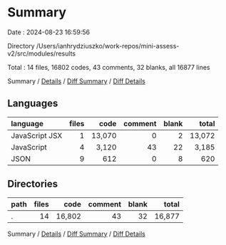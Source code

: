 # Summary

Date : 2024-08-23 16:59:56

Directory /Users/ianhrydziuszko/work-repos/mini-assess-v2/src/modules/results

Total : 14 files,  16802 codes, 43 comments, 32 blanks, all 16877 lines

Summary / [Details](details.md) / [Diff Summary](diff.md) / [Diff Details](diff-details.md)

## Languages
| language | files | code | comment | blank | total |
| :--- | ---: | ---: | ---: | ---: | ---: |
| JavaScript JSX | 1 | 13,070 | 0 | 2 | 13,072 |
| JavaScript | 4 | 3,120 | 43 | 22 | 3,185 |
| JSON | 9 | 612 | 0 | 8 | 620 |

## Directories
| path | files | code | comment | blank | total |
| :--- | ---: | ---: | ---: | ---: | ---: |
| . | 14 | 16,802 | 43 | 32 | 16,877 |

Summary / [Details](details.md) / [Diff Summary](diff.md) / [Diff Details](diff-details.md)